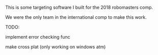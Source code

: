 This is some targeting software I built for the 2018 robomasters comp. 

We were the only team in the international comp to make this work.


TODO:

implement error checking func

make cross plat (only working on windows atm)
